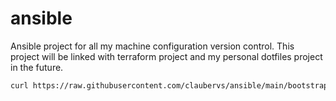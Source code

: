# ansible
Ansible project for all my machine configuration version control. This project will be linked with terraform project and my personal dotfiles project in the future.

```bash
curl https://raw.githubusercontent.com/claubervs/ansible/main/bootstrap.sh | bash
```
